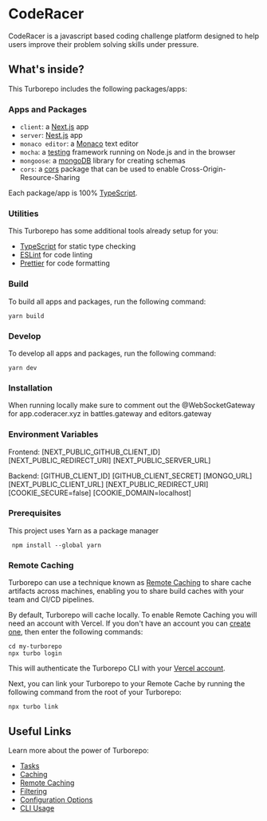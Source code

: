 # CodeRacer

CodeRacer is a javascript based coding challenge platform designed to help users improve their problem solving skills under pressure.

## What's inside?

This Turborepo includes the following packages/apps:

### Apps and Packages

- `client`: a [Next.js](https://nextjs.org/) app
- `server`: [Nest.js](https://docs.nestjs.com/) app
- `monaco editor`: a [Monaco](https://microsoft.github.io/monaco-editor/) text editor
- `mocha`: a [testing](https://mochajs.org/) framework running on Node.js and in the browser
- `mongoose`: a [mongoDB](https://mongoosejs.com/docs/) library for creating schemas
- `cors`: a [cors](https://www.npmjs.com/package/cors) package that can be used to enable Cross-Origin-Resource-Sharing

Each package/app is 100% [TypeScript](https://www.typescriptlang.org/).

### Utilities

This Turborepo has some additional tools already setup for you:

- [TypeScript](https://www.typescriptlang.org/) for static type checking
- [ESLint](https://eslint.org/) for code linting
- [Prettier](https://prettier.io) for code formatting

### Build

To build all apps and packages, run the following command:

```
yarn build
```

### Develop

To develop all apps and packages, run the following command:

```
yarn dev

```

### Installation

When running locally make sure to comment out the @WebSocketGateway for app.coderacer.xyz in battles.gateway and editors.gateway

### Environment Variables

Frontend:
[NEXT_PUBLIC_GITHUB_CLIENT_ID]
[NEXT_PUBLIC_REDIRECT_URI]
[NEXT_PUBLIC_SERVER_URL]

Backend:
[GITHUB_CLIENT_ID]
[GITHUB_CLIENT_SECRET]
[MONGO_URL]
[NEXT_PUBLIC_CLIENT_URL]
[NEXT_PUBLIC_REDIRECT_URI]
[COOKIE_SECURE=false]
[COOKIE_DOMAIN=localhost]

### Prerequisites

This project uses Yarn as a package manager

```
 npm install --global yarn
```

### Remote Caching

Turborepo can use a technique known as [Remote Caching](https://turbo.build/repo/docs/core-concepts/remote-caching) to share cache artifacts across machines, enabling you to share build caches with your team and CI/CD pipelines.

By default, Turborepo will cache locally. To enable Remote Caching you will need an account with Vercel. If you don't have an account you can [create one](https://vercel.com/signup), then enter the following commands:

```
cd my-turborepo
npx turbo login
```

This will authenticate the Turborepo CLI with your [Vercel account](https://vercel.com/docs/concepts/personal-accounts/overview).

Next, you can link your Turborepo to your Remote Cache by running the following command from the root of your Turborepo:

```
npx turbo link
```

## Useful Links

Learn more about the power of Turborepo:

- [Tasks](https://turbo.build/repo/docs/core-concepts/monorepos/running-tasks)
- [Caching](https://turbo.build/repo/docs/core-concepts/caching)
- [Remote Caching](https://turbo.build/repo/docs/core-concepts/remote-caching)
- [Filtering](https://turbo.build/repo/docs/core-concepts/monorepos/filtering)
- [Configuration Options](https://turbo.build/repo/docs/reference/configuration)
- [CLI Usage](https://turbo.build/repo/docs/reference/command-line-reference)
